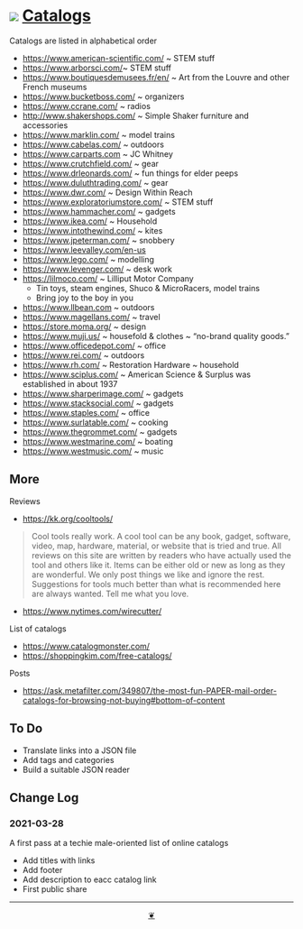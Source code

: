 # [![]( https://theo-armour.github.io/lib/assets/icons/mark-github.svg )]( https://github.com/theo-armour/2021/tree/main/bookmarks/catalogs.md "Source code on GitHub") [Catalogs]( https://theo-armour.github.io/2021/bookmarks/catalogs.html )


Catalogs are listed in alphabetical order

* https://www.american-scientific.com/ ~ STEM stuff
* https://www.arborsci.com/~ STEM stuff
* https://www.boutiquesdemusees.fr/en/ ~ Art from the Louvre and other French museums
* https://www.bucketboss.com/ ~ organizers
* https://www.ccrane.com/ ~ radios
* http://www.shakershops.com/ ~ Simple Shaker furniture and accessories
* https://www.marklin.com/ ~ model trains
* https://www.cabelas.com/ ~ outdoors
* https://www.carparts.com ~ JC Whitney
* https://www.crutchfield.com/ ~ gear
* https://www.drleonards.com/ ~ fun things for elder peeps
* https://www.duluthtrading.com/ ~ gear
* https://www.dwr.com/ ~ Design Within Reach
* https://www.exploratoriumstore.com/ ~ STEM stuff
* https://www.hammacher.com/ ~ gadgets
* https://www.ikea.com/ ~ Household
* https://www.intothewind.com/ ~ kites
* https://www.jpeterman.com/ ~ snobbery
* https://www.leevalley.com/en-us
* https://www.lego.com/ ~ modelling
* https://www.levenger.com/ ~ desk work
* https://lilmoco.com/ ~ Lilliput Motor Company
	* Tin toys, steam engines, Shuco & MicroRacers, model trains
	* Bring joy to the boy in you
* https://www.llbean.com ~ outdoors
* https://www.magellans.com/ ~ travel
* https://store.moma.org/ ~ design
* https://www.muji.us/ ~ housefold & clothes ~ “no-brand quality goods.”
* https://www.officedepot.com/ ~ office
* https://www.rei.com/ ~ outdoors
* https://www.rh.com/ ~ Restoration Hardware ~ household
* https://www.sciplus.com/ ~ American Science & Surplus was established in about 1937
* https://www.sharperimage.com/ ~ gadgets
* https://www.stacksocial.com/ ~ gadgets
* https://www.staples.com/ ~ office
* https://www.surlatable.com/ ~ cooking
* https://www.thegrommet.com/ ~ gadgets
* https://www.westmarine.com/ ~ boating
* https://www.westmusic.com/ ~ music

## More

Reviews

* https://kk.org/cooltools/
>Cool tools really work. A cool tool can be any book, gadget, software, video, map, hardware, material, or website that is tried and true. All reviews on this site are written by readers who have actually used the tool and others like it. Items can be either old or new as long as they are wonderful. We only post things we like and ignore the rest. Suggestions for tools much better than what is recommended here are always wanted. Tell me what you love.

* https://www.nytimes.com/wirecutter/

List of catalogs

* https://www.catalogmonster.com/
* https://shoppingkim.com/free-catalogs/

Posts

* https://ask.metafilter.com/349807/the-most-fun-PAPER-mail-order-catalogs-for-browsing-not-buying#bottom-of-content

## To Do

* Translate links into a JSON file
* Add tags and categories
* Build a suitable JSON reader

## Change Log


### 2021-03-28

A first pass at a techie male-oriented list of online catalogs

* Add titles with links
* Add footer
* Add description to eacc catalog link
* First public share

***

<center title="Hello! Click me to go up to the top" ><a class=aDingbat href=javascript:window.scrollTo(0,0);> ❦ </a></center>
